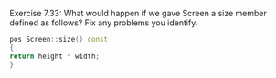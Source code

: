 Exercise 7.33: What would happen if we gave Screen a size member defined as
follows? Fix any problems you identify.
```cpp
pos Screen::size() const
{
return height * width;
}
```
